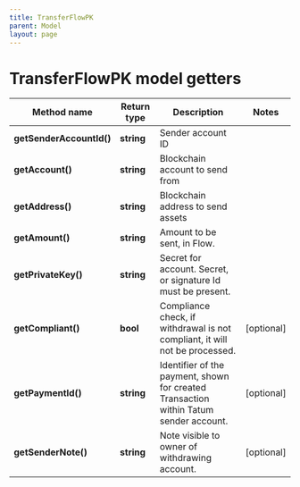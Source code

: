 ```yaml
---
title: TransferFlowPK
parent: Model
layout: page
---
```


# TransferFlowPK model getters

Method name | Return type | Description | Notes
------------ | ------------- | ------------- | -------------
**getSenderAccountId()** | **string** | Sender account ID |
**getAccount()** | **string** | Blockchain account to send from |
**getAddress()** | **string** | Blockchain address to send assets |
**getAmount()** | **string** | Amount to be sent, in Flow. |
**getPrivateKey()** | **string** | Secret for account. Secret, or signature Id must be present. |
**getCompliant()** | **bool** | Compliance check, if withdrawal is not compliant, it will not be processed. | [optional]
**getPaymentId()** | **string** | Identifier of the payment, shown for created Transaction within Tatum sender account. | [optional]
**getSenderNote()** | **string** | Note visible to owner of withdrawing account. | [optional]

